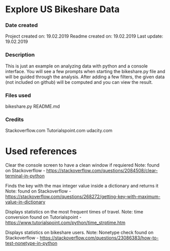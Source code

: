 # Explore US Bikeshare Data


### Date created
Project created on:	19.02.2019
Readme created on:	19.02.2019
Last update:		19.02.2019

### Description
This is just an example on analyzing data with python and a console interface.
You will see a few prompts when starting the bikeshare.py file and will be guided through the analysis.
After adding a few filters, the given data (not included on github) will be computed and you can view the result.

### Files used
bikeshare.py
README.md

### Credits
Stackoverflow.com
Tutorialspoint.com
udacity.com

# Used references

Clear the console screen to have a clean window if requiered
		Note: found on Stackoverflow - https://stackoverflow.com/questions/2084508/clear-terminal-in-python

Finds the key with the max integer value inside a dictionary and returns it
    Note: found on Stackoverflow - https://stackoverflow.com/questions/268272/getting-key-with-maximum-value-in-dictionary

Displays statistics on the most frequent times of travel.
    Note: time conversion found on Tutorialspoint - https://www.tutorialspoint.com/python/time_strptime.htm

Displays statistics on bikeshare users.
    Note: Nonetype check found on Stackoverflow - https://stackoverflow.com/questions/23086383/how-to-test-nonetype-in-python
